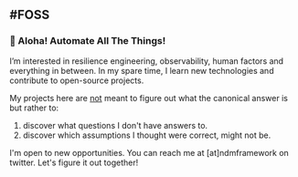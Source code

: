 #FOSS
------------------------------------------
### 👋 Aloha! Automate All The Things!

I’m interested in resilience engineering, observability, human factors and everything in between. In my spare time, I learn new technologies and contribute to open-source projects.

My projects here are <ins>not</ins> meant to figure out what the canonical answer is but rather to:  

1. discover what questions I don't have answers to.  
2. discover which assumptions I thought were correct, might not be. 

I'm open to new opportunities. You can reach me at [at]ndmframework on twitter. Let's figure it out together!
